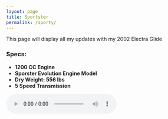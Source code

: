 ```yaml
---
layout: page
title: Sportster
permalink: /sporty/
---
```


This page will display all my updates with my 2002 Electra Glide

### Specs:
- **1200 CC Engine**
- **Sporster Evolution Engine Model**
- **Dry Weight: 556 lbs**
- **5 Speed Transmission**

<audio controls autoplay>
    <source src="https://github.com/AidanGrosz/Motorcycle_Man/raw/master/images/RealGone.mp3" type="audio/mp3">
    Your browser does not support the audio element.
</audio>
